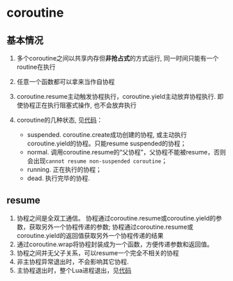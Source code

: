 # coroutine

## 基本情况

1. 多个coroutine之间以共享内存但**非抢占式**的方式运行, 同一时间只能有一个routine在执行
2. 任意一个函数都可以拿来当作自协程
3. coroutine.resume主动触发协程执行，coroutine.yield主动放弃协程执行. 即使协程正在执行阻塞式操作, 也不会放弃执行
4. coroutine的几种状态, 见[代码](./e_status.lua)：

    - suspended. coroutine.create成功创建的协程, 或主动执行coroutine.yield的协程。只能resume suspended的协程；
    - normal. 调用coroutine.resume的“父协程”，父协程不能被resume，否则会出现```cannot resume non-suspended coroutine```；
    - running. 正在执行的协程；
    - dead. 执行完毕的协程.

## resume

1. 协程之间是全双工通信。 协程通过coroutine.resume或coroutine.yield的参数，获取另外一个协程传递的参数; 协程通过coroutine.resume或coroutine.yield的返回值获取另外一个协程传递的结果
2. 通过coroutine.wrap将协程封装成为一个函数，方便传递参数和返回值。
4. 协程之间并无父子关系，可以resume一个完全不相关的协程
4. 非主协程异常退出时，不会影响其它协程.
5. 主协程退出时，整个Lua进程退出，见[代码](./c_assign.lua)
